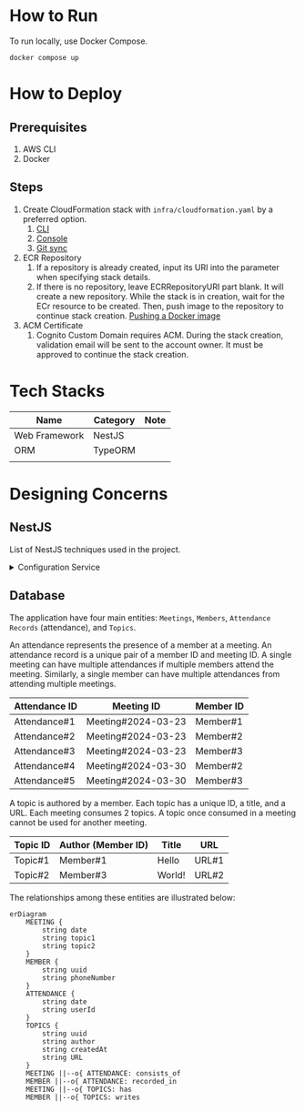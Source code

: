 # How to Run

To run locally, use Docker Compose.

```shell
docker compose up
```

# How to Deploy

## Prerequisites

1. AWS CLI
2. Docker

## Steps

1. Create CloudFormation stack with `infra/cloudformation.yaml` by a preferred option.
    1. [CLI](https://docs.aws.amazon.com/AWSCloudFormation/latest/UserGuide/using-cfn-cli-creating-stack.html)
    2. [Console](https://docs.aws.amazon.com/AWSCloudFormation/latest/UserGuide/cfn-console-create-stack.html)
    3. [Git sync](https://docs.aws.amazon.com/AWSCloudFormation/latest/UserGuide/git-sync.html)
2. ECR Repository
   1. If a repository is already created, input its URI into the parameter when specifying stack details.
   2. If there is no repository, leave ECRRepositoryURI part blank. It will create a new repository. While the stack is
      in creation, wait for the ECr resource to be created. Then, push image to the repository to continue stack
      creation. [Pushing a Docker image](https://docs.aws.amazon.com/AmazonECR/latest/userguide/docker-push-ecr-image.html)
3. ACM Certificate
   1. Cognito Custom Domain requires ACM. During the stack creation, validation email will be sent to the account owner.
      It must be approved to continue the stack creation.

# Tech Stacks

| Name          | Category | Note |
|---------------|----------|------|
| Web Framework | NestJS   |      |
| ORM           | TypeORM  |      |
|               |          |      |

# Designing Concerns

## NestJS

List of NestJS techniques used in the project.

<details>
<summary>Configuration Service</summary>

1. Custom Config Files
2. Configuration Namespaces and Partial Registration

NestJS ConfigModule supports the management of complex and nested configuration files through "namespaced" configuration
objects, using the `registerAs()` function. This method improves clarity and facilitates the handling of intricate
configuration setups.

Consider the following TypeScript code where databaseConfig is created as a namespaced configuration object:

```TypeScript
import { registerAs } from '@nestjs/config'
import * as process from 'process'

export default registerAs('database', () => ({
	host: process.env.DB_HOST || 'database',
	port: +process.env.DB_PORT || 5432,
	database: process.env.DB_NAME || 'postgres',
	username: process.env.DB_USERNAME || 'postgres',
	password: process.env.DB_PASSWORD || 'postgres',
}))
```

```TypeScript
@Module({
	imports: [ConfigModule.forRoot({
		load: [databaseConfig],
	}),
		TypeOrmModule.forRootAsync({
			imports: [ConfigModule.forFeature(databaseConfig)],
			inject: [databaseConfig.KEY],
			useFactory: async (databaseConfiguration: ConfigType<typeof databaseConfig>) => ({
				type: 'postgres',
				host: databaseConfiguration.host,
				port: databaseConfiguration.port,
				username: databaseConfiguration.username,
				password: databaseConfiguration.password,
				database: databaseConfiguration.database,
				entities: ['dist/**/*.entity.js'],
				synchronize: true,
				namingStrategy: new SnakeNamingStrategy(),
			}),
		})],
	controllers: [AppController],
	providers: [AppService],
})
export class AppModule {
}
```

Here, the forRoot method of the ConfigModule loads the configuration. Then, the forRootAsync and forFeature functions in
the TypeOrmModule and ConfigModule, respectively, are used for asynchronous method handling while injecting the defined
configuration. The databaseConfig.KEY constant, provided by registerAs(), gives access to the entire 'database'
configuration object. It is worth noting that the useFactory method receives a strongly-typed ConfigType representing
the databaseConfig.

This approach provides partial registration of configuration, enhancing modularization by associating each dedicated
configuration file with its specific feature module. Relatability between configuration and their specific feature
modules is thereby enforced—facilitating improved readability, understanding, and maintainability of the project.

</details>

## Database

The application have four main entities: `Meetings`, `Members`, `Attendance Records` (attendance), and `Topics`.

An attendance represents the presence of a member at a meeting. An attendance record is a unique pair of a member ID and
meeting ID. A single meeting can have multiple attendances if multiple members attend the meeting. Similarly, a single
member can have multiple attendances from attending multiple meetings.

| Attendance ID | Meeting ID         | Member ID |
|---------------|--------------------|-----------|
| Attendance#1  | Meeting#2024-03-23 | Member#1  |
| Attendance#2  | Meeting#2024-03-23 | Member#2  |
| Attendance#3  | Meeting#2024-03-23 | Member#3  |
| Attendance#4  | Meeting#2024-03-30 | Member#2  |
| Attendance#5  | Meeting#2024-03-30 | Member#3  |

A topic is authored by a member. Each topic has a unique ID, a title, and a URL. Each meeting consumes 2 topics. A topic
once consumed in a meeting cannot be used for another meeting.

| Topic ID | Author (Member ID) | Title  | URL   |
|----------|--------------------|--------|-------|
| Topic#1  | Member#1           | Hello  | URL#1 |
| Topic#2  | Member#3           | World! | URL#2 |

The relationships among
these entities are illustrated below:

```mermaid
erDiagram
    MEETING {
        string date
        string topic1
        string topic2
    }
    MEMBER {
        string uuid
        string phoneNumber
    }
    ATTENDANCE {
        string date
        string userId
    }
    TOPICS {
        string uuid
        string author
        string createdAt
        string URL
    }
    MEETING ||--o{ ATTENDANCE: consists_of
    MEMBER ||--o{ ATTENDANCE: recorded_in
    MEETING ||--o{ TOPICS: has
    MEMBER ||--o{ TOPICS: writes
```
